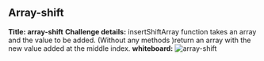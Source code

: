 ## Array-shift
**Title: array-shift**
**Challenge details:**
insertShiftArray function takes an array and the value to be added. (Without any methods )return an array with the new value added at the middle index.
**whiteboard:**
![array-shift](challenge1.jpg)